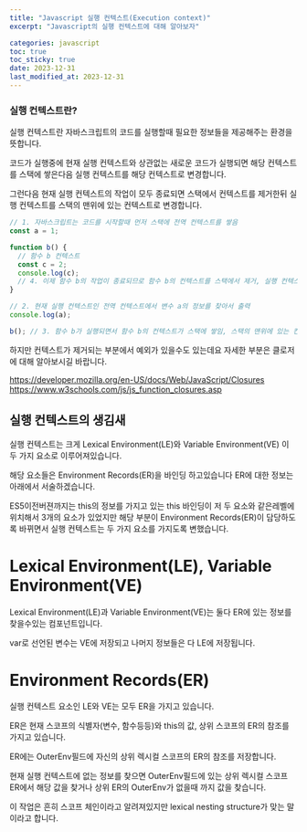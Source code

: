 ```yaml
---
title: "Javascript 실행 컨텍스트(Execution context)"
excerpt: "Javascript의 실행 컨텍스트에 대해 알아보자"

categories: javascript
toc: true
toc_sticky: true
date: 2023-12-31
last_modified_at: 2023-12-31
---
```


### 실행 컨텍스트란?

실행 컨텍스트란 자바스크립트의 코드를 실행할때 필요한 정보들을 제공해주는 환경을 뜻합니다.

코드가 실행중에 현재 실행 컨텍스트와 상관없는 새로운 코드가 실행되면 해당 컨텍스트를 스택에 쌓은다음 실행 컨텍스트를 해당 컨텍스트로 변경합니다.

그런다음 현재 실행 컨텍스트의 작업이 모두 종료되면 스택에서 컨텍스트를 제거한뒤 실행 컨텍스트를 스택의 맨위에 있는 컨텍스트로 변경합니다.

```js
// 1. 자바스크립트는 코드를 시작할때 먼저 스택에 전역 컨텍스트를 쌓음
const a = 1;

function b() {
  // 함수 b 컨텍스트
  const c = 2;
  console.log(c);
  // 4. 이제 함수 b의 작업이 종료되므로 함수 b의 컨텍스트를 스택에서 제거, 실행 컨텍스트는 전역 컨텍스트로 변경
}

// 2. 현재 실행 컨텍스트인 전역 컨텍스트에서 변수 a의 정보를 찾아서 출력
console.log(a);

b(); // 3. 함수 b가 실행되면서 함수 b의 컨텍스트가 스택에 쌓임, 스택의 맨위에 있는 컨텍스트는 함수 b의 컨텍스트이므로 실행 컨텍스트는 함수 b의 컨텍스트로 변경됨
```

하지만 컨텍스트가 제거되는 부분에서 예외가 있을수도 있는데요 자세한 부분은 클로저에 대해 알아보시길 바랍니다.

https://developer.mozilla.org/en-US/docs/Web/JavaScript/Closures
https://www.w3schools.com/js/js_function_closures.asp

## 실행 컨텍스트의 생김새

실행 컨텍스트는 크게 Lexical Environment(LE)와 Variable Environment(VE) 이 두 가지 요소로 이루어져있습니다.

해당 요소들은 Environment Records(ER)을 바인딩 하고있습니다 ER에 대한 정보는 아래에서 서술하겠습니다.

ES5이전버젼까지는 this의 정보를 가지고 있는 this 바인딩이 저 두 요소와 같은레벨에 위치해서 3개의 요소가 있었지만 해당 부분이 Environment Records(ER)이 담당하도록 바뀌면서 실행 컨텍스트는 두 가지 요소를 가지도록 변했습니다.

# Lexical Environment(LE), Variable Environment(VE)

Lexical Environment(LE)과 Variable Environment(VE)는 둘다 ER에 있는 정보를 찾을수있는 컴포넌트입니다.

var로 선언된 변수는 VE에 저장되고 나머지 정보들은 다 LE에 저장됩니다.

# Environment Records(ER)

실행 컨텍스트 요소인 LE와 VE는 모두 ER을 가지고 있습니다.

ER은 현재 스코프의 식별자(변수, 함수등등)와 this의 값, 상위 스코프의 ER의 참조를 가지고 있습니다.

ER에는 OuterEnv필드에 자신의 상위 렉시컬 스코프의 ER의 참조를 저장합니다.

현재 실행 컨텍스트에 없는 정보를 찾으면 OuterEnv필드에 있는 상위 렉시컬 스코프 ER에서 해당 값을 찾거나 상위 ER의 OuterEnv가 없을때 까지 값을 찾습니다.

이 작업은 흔히 스코프 체인이라고 알려져있지만 lexical nesting structure가 맞는 말이라고 합니다.
